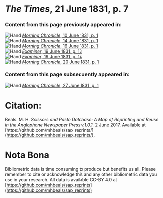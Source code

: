 # *The Times*, 21 June 1831, p. 7  
  
### Content from this page previously appeared in:  
![Hand](http://scissorsandpaste.net/wp-content/uploads/2017/06/smallhandpointer.png) [*Morning Chronicle*, 10 June 1831, p. 1](https://mhbeals.github.io/sap_html/Morning-Chronicle/Morning-Chronicle-10-June-1831-p-1)  
![Hand](http://scissorsandpaste.net/wp-content/uploads/2017/06/smallhandpointer.png) [*Morning Chronicle*, 14 June 1831, p. 1](https://mhbeals.github.io/sap_html/Morning-Chronicle/Morning-Chronicle-14-June-1831-p-1)  
![Hand](http://scissorsandpaste.net/wp-content/uploads/2017/06/smallhandpointer.png) [*Morning Chronicle*, 16 June 1831, p. 1](https://mhbeals.github.io/sap_html/Morning-Chronicle/Morning-Chronicle-16-June-1831-p-1)  
![Hand](http://scissorsandpaste.net/wp-content/uploads/2017/06/smallhandpointer.png) [*Examiner*, 19 June 1831, p. 13](https://mhbeals.github.io/sap_html/Examiner/Examiner-19-June-1831-p-13)  
![Hand](http://scissorsandpaste.net/wp-content/uploads/2017/06/smallhandpointer.png) [*Examiner*, 19 June 1831, p. 14](https://mhbeals.github.io/sap_html/Examiner/Examiner-19-June-1831-p-14)  
![Hand](http://scissorsandpaste.net/wp-content/uploads/2017/06/smallhandpointer.png) [*Morning Chronicle*, 20 June 1831, p. 1](https://mhbeals.github.io/sap_html/Morning-Chronicle/Morning-Chronicle-20-June-1831-p-1)  
  
### Content from this page subsequently appeared in:  
![Hand](http://scissorsandpaste.net/wp-content/uploads/2017/06/smallhandpointer.png) [*Morning Chronicle*, 27 June 1831, p. 1](https://mhbeals.github.io/sap_html/Morning-Chronicle/Morning-Chronicle-27-June-1831-p-1)  


# Citation: 

Beals. M. H. *Scissors and Paste Database: A Map of Reprinting and Reuse in the Anglophone Newspaper Press v.1.0.1.* 2 June 2017. Available at [https://github.com/mhbeals/sap_reprints/](https://github.com/mhbeals/sap_reprints/). 

# Nota Bona

Bibliometric data is time consuming to produce but benefits us all. Please remember to cite or acknowledge this and any other bibliometric data you use in your research. All data is available CC-BY 4.0 at [https://github.com/mhbeals/sap_reprints](https://github.com/mhbeals/sap_reprints)